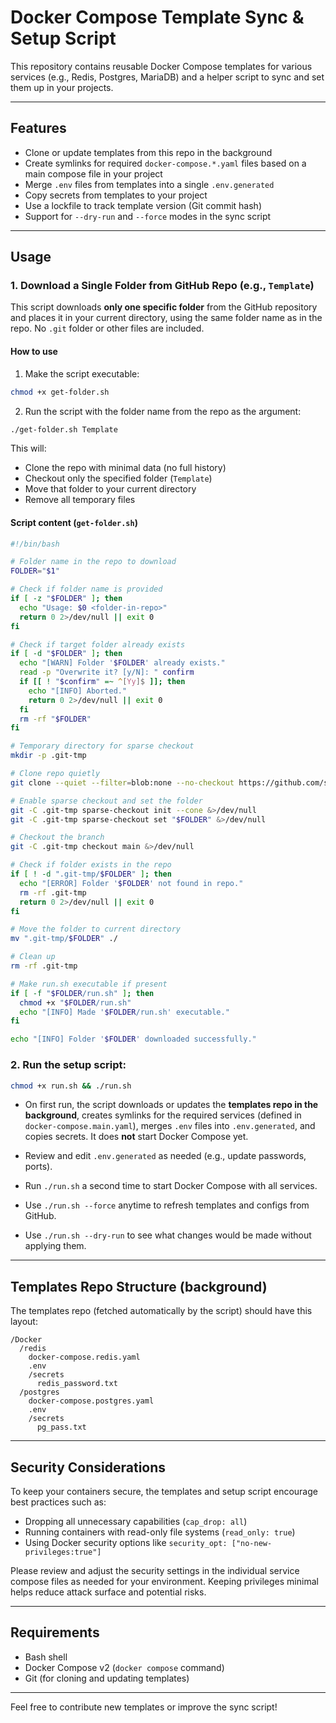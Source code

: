 # Docker Compose Template Sync & Setup Script

This repository contains reusable Docker Compose templates for various services (e.g., Redis, Postgres, MariaDB) and a helper script to sync and set them up in your projects.

---

## Features

- Clone or update templates from this repo in the background
- Create symlinks for required `docker-compose.*.yaml` files based on a main compose file in your project
- Merge `.env` files from templates into a single `.env.generated`
- Copy secrets from templates to your project
- Use a lockfile to track template version (Git commit hash)
- Support for `--dry-run` and `--force` modes in the sync script

---

## Usage

### 1. Download a Single Folder from GitHub Repo (e.g., `Template`)

This script downloads **only one specific folder** from the GitHub repository and places it in your current directory, using the same folder name as in the repo. No `.git` folder or other files are included.

#### How to use

1. Make the script executable:

```bash
chmod +x get-folder.sh
```

2. Run the script with the folder name from the repo as the argument:

```bash
./get-folder.sh Template
```

This will:

- Clone the repo with minimal data (no full history)  
- Checkout only the specified folder (`Template`)  
- Move that folder to your current directory  
- Remove all temporary files  

#### Script content (`get-folder.sh`)

```bash
#!/bin/bash

# Folder name in the repo to download
FOLDER="$1"

# Check if folder name is provided
if [ -z "$FOLDER" ]; then
  echo "Usage: $0 <folder-in-repo>"
  return 0 2>/dev/null || exit 0
fi

# Check if target folder already exists
if [ -d "$FOLDER" ]; then
  echo "[WARN] Folder '$FOLDER' already exists."
  read -p "Overwrite it? [y/N]: " confirm
  if [[ ! "$confirm" =~ ^[Yy]$ ]]; then
    echo "[INFO] Aborted."
    return 0 2>/dev/null || exit 0
  fi
  rm -rf "$FOLDER"
fi

# Temporary directory for sparse checkout
mkdir -p .git-tmp

# Clone repo quietly
git clone --quiet --filter=blob:none --no-checkout https://github.com/saervices/Docker.git .git-tmp &>/dev/null

# Enable sparse checkout and set the folder
git -C .git-tmp sparse-checkout init --cone &>/dev/null
git -C .git-tmp sparse-checkout set "$FOLDER" &>/dev/null

# Checkout the branch
git -C .git-tmp checkout main &>/dev/null

# Check if folder exists in the repo
if [ ! -d ".git-tmp/$FOLDER" ]; then
  echo "[ERROR] Folder '$FOLDER' not found in repo."
  rm -rf .git-tmp
  return 0 2>/dev/null || exit 0
fi

# Move the folder to current directory
mv ".git-tmp/$FOLDER" ./

# Clean up
rm -rf .git-tmp

# Make run.sh executable if present
if [ -f "$FOLDER/run.sh" ]; then
  chmod +x "$FOLDER/run.sh"
  echo "[INFO] Made '$FOLDER/run.sh' executable."
fi

echo "[INFO] Folder '$FOLDER' downloaded successfully."
```

### 2. Run the setup script:

```bash
chmod +x run.sh && ./run.sh
```

- On first run, the script downloads or updates the **templates repo in the background**, creates symlinks for the required services (defined in `docker-compose.main.yaml`), merges `.env` files into `.env.generated`, and copies secrets. It does **not** start Docker Compose yet.

- Review and edit `.env.generated` as needed (e.g., update passwords, ports).

- Run `./run.sh` a second time to start Docker Compose with all services.

- Use `./run.sh --force` anytime to refresh templates and configs from GitHub.

- Use `./run.sh --dry-run` to see what changes would be made without applying them.

---

## Templates Repo Structure (background)

The templates repo (fetched automatically by the script) should have this layout:

```
/Docker
  /redis
    docker-compose.redis.yaml
    .env
    /secrets
      redis_password.txt
  /postgres
    docker-compose.postgres.yaml
    .env
    /secrets
      pg_pass.txt
```

---

## Security Considerations

To keep your containers secure, the templates and setup script encourage best practices such as:

- Dropping all unnecessary capabilities (`cap_drop: all`)
- Running containers with read-only file systems (`read_only: true`)
- Using Docker security options like `security_opt: ["no-new-privileges:true"]`

Please review and adjust the security settings in the individual service compose files as needed for your environment. Keeping privileges minimal helps reduce attack surface and potential risks.

---

## Requirements

- Bash shell
- Docker Compose v2 (`docker compose` command)
- Git (for cloning and updating templates)

---

Feel free to contribute new templates or improve the sync script!